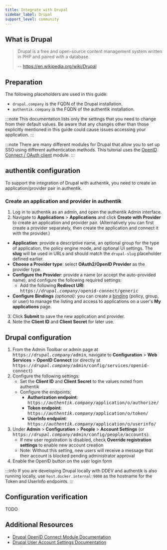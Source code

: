 ```yaml
---
title: Integrate with Drupal
sidebar_label: Drupal
support_level: community
---
```


## What is Drupal

> Drupal is a free and open-source content management system written in PHP and
> paired with a database.
>
> -- https://en.wikipedia.org/wiki/Drupal

## Preparation

The following placeholders are used in this guide:

- `drupal.company` is the FQDN of the Drupal installation.
- `authentik.company` is the FQDN of the authentik installation.

:::note
This documentation lists only the settings that you need to change from their default values. Be aware that any changes other than those explicitly mentioned in this guide could cause issues accessing your application.
:::

:::note
There are many different modules for Drupal that allow you to set up SSO using different authentication methods. This tutorial uses the [OpenID Connect / OAuth client](https://www.drupal.org/project/openid_connect) module.
:::

## authentik configuration

To support the integration of Drupal with authentik, you need to create an application/provider pair in authentik.

### Create an application and provider in authentik

1. Log in to authentik as an admin, and open the authentik Admin interface.
2. Navigate to **Applications** > **Applications** and click **Create with Provider** to create an application and provider pair. (Alternatively you can first create a provider separately, then create the application and connect it with the provider.)

- **Application**: provide a descriptive name, an optional group for the type of application, the policy engine mode, and optional UI settings. The **slug** will be used in URLs and should match the `drupal-slug` placeholder defined earlier.
- **Choose a Provider type**: select **OAuth2/OpenID Provider** as the provider type.
- **Configure the Provider**: provide a name (or accept the auto-provided name), and configure the following required settings:
    - Add the following **Redirect URI**: <kbd>https://<em>drupal.company</em>/openid-connect/generic</kbd>
- **Configure Bindings** _(optional)_: you can create a [binding](/docs/add-secure-apps/flows-stages/bindings/) (policy, group, or user) to manage the listing and access to applications on a user's **My applications** page.

3. Click **Submit** to save the new application and provider.
4. Note the **Client ID** and **Client Secret** for later use.

## Drupal configuration

1. From the Admin Toolbar or admin page at <kbd>https://<em>drupal.company</em>/admin</kbd>, navigate to **Configuration** > **Web Services** > **OpenID Connect** (or directly at <kbd>https://<em>drupal.company</em>/admin/config/services/openid-connect</kbd>)
2. Configure the following settings:
    - Set the **Client ID** and **Client Secret** to the values noted from authentik
    - Configure the endpoints:
        - **Authorization endpoint**: <kbd>https://<em>authentik.company</em>/application/o/authorize/</kbd>
        - **Token endpoint**: <kbd>https://<em>authentik.company</em>/application/o/token/</kbd>
        - **UserInfo endpoint**: <kbd>https://<em>authentik.company</em>/application/o/userinfo/</kbd>
3. Under **Admin** > **Configuration** > **People** > **Account Settings** (or <kbd>https://<em>drupal.company</em>/admin/config/people/accounts</kbd>):
    - If new user registration is disabled, check **Override registration settings** to enable new account creation
    - Note: Without this setting, new users will receive a message that their account is blocked pending administrator approval
4. Enable the OpenID button on the user login form

:::info
If you are developing Drupal locally with DDEV and authentik is also running locally, use `host.docker.internal:9000` as the hostname for the Token and UserInfo endpoints.
:::

## Configuration verification

TODO

## Additional Resources

- [Drupal OpenID Connect Module Documentation](https://www.drupal.org/project/openid_connect)
- [Drupal User Account Settings Documentation](https://www.drupal.org/docs/user_guide/en/user-registration.html)
